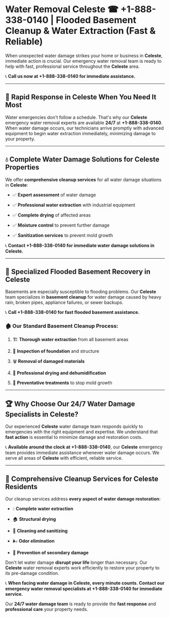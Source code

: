 # Water Removal Celeste ☎ +1-888-338-0140 | Flooded Basement Cleanup & Water Extraction (Fast & Reliable)

When unexpected water damage strikes your home or business in **Celeste**, immediate action is crucial. Our emergency water removal team is ready to help with fast, professional service throughout the **Celeste** area. 

📞 **Call us now at +1-888-338-0140 for immediate assistance.**
---
## 🚀 Rapid Response in Celeste When You Need It Most
Water emergencies don't follow a schedule. That's why our **Celeste** emergency water removal experts are available **24/7** at **+1-888-338-0140**. When water damage occurs, our technicians arrive promptly with advanced equipment to begin water extraction immediately, minimizing damage to your property.
---
## 💧 Complete Water Damage Solutions for Celeste Properties
We offer **comprehensive cleanup services** for all water damage situations in **Celeste**:
- ✅ **Expert assessment** of water damage  
- ✅ **Professional water extraction** with industrial equipment  
- ✅ **Complete drying** of affected areas  
- ✅ **Moisture control** to prevent further damage  
- ✅ **Sanitization services** to prevent mold growth  
📞 **Contact +1-888-338-0140 for immediate water damage solutions in Celeste.**
---
## 🌊 Specialized Flooded Basement Recovery in Celeste
Basements are especially susceptible to flooding problems. Our **Celeste** team specializes in **basement cleanup** for water damage caused by heavy rain, broken pipes, appliance failures, or sewer backups. 
📞 **Call +1-888-338-0140 for fast flooded basement assistance.**
### 🏚️ Our Standard Basement Cleanup Process:
1. 🏗️ **Thorough water extraction** from all basement areas  
2. 🔎 **Inspection of foundation** and structure  
3. 🗑️ **Removal of damaged materials**  
4. 💨 **Professional drying and dehumidification**  
5. 🚫 **Preventative treatments** to stop mold growth  
---
## 🏆 Why Choose Our 24/7 Water Damage Specialists in Celeste?
Our experienced **Celeste** water damage team responds quickly to emergencies with the right equipment and expertise. We understand that **fast action** is essential to minimize damage and restoration costs.
📞 **Available around the clock at +1-888-338-0140**, our **Celeste** emergency team provides immediate assistance whenever water damage occurs. We serve all areas of **Celeste** with efficient, reliable service.
---
## 🧹 Comprehensive Cleanup Services for Celeste Residents
Our cleanup services address **every aspect of water damage restoration**:
- 💧 **Complete water extraction**  
- 🏠 **Structural drying**  
- 🧼 **Cleaning and sanitizing**  
- 🌬️ **Odor elimination**  
- 🚫 **Prevention of secondary damage**  
Don't let water damage **disrupt your life** longer than necessary. Our **Celeste** water removal experts work efficiently to restore your property to its pre-damage condition.
📞 **When facing water damage in Celeste, every minute counts. Contact our emergency water removal specialists at +1-888-338-0140 for immediate service.**
Our **24/7 water damage team** is ready to provide the **fast response** and **professional care** your property needs.
